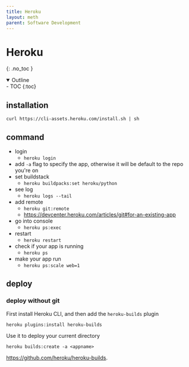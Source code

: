 ```yaml
---
title: Heroku
layout: meth
parent: Software Development
---
```

# Heroku
{: .no_toc }

<details open markdown="block">
  <summary>
    Outline
  </summary>
- TOC
{:toc}
</details>

## installation
`curl https://cli-assets.heroku.com/install.sh | sh`

## command
- login
	- `heroku login`
- add `-a` flag to specify the app, otherwise it will be default to the repo you're on
- set buildstack
	- `heroku buildpacks:set heroku/python`
- see log
	- `heroku logs --tail`
- add remote
	- `heroku git:remote`
	- <https://devcenter.heroku.com/articles/git#for-an-existing-app>
- go into console
	- `heroku ps:exec`
- restart
	- `heroku restart`
- check if your app is running
	- `heroku ps`
- make your app run
	- `heroku ps:scale web=1`

## deploy

### deploy without git

First install Heroku CLI, and then add the `heroku-builds` plugin

```
heroku plugins:install heroku-builds
```

Use it to deploy your current directory

```
heroku builds:create -a <appname>
```

<https://github.com/heroku/heroku-builds>.